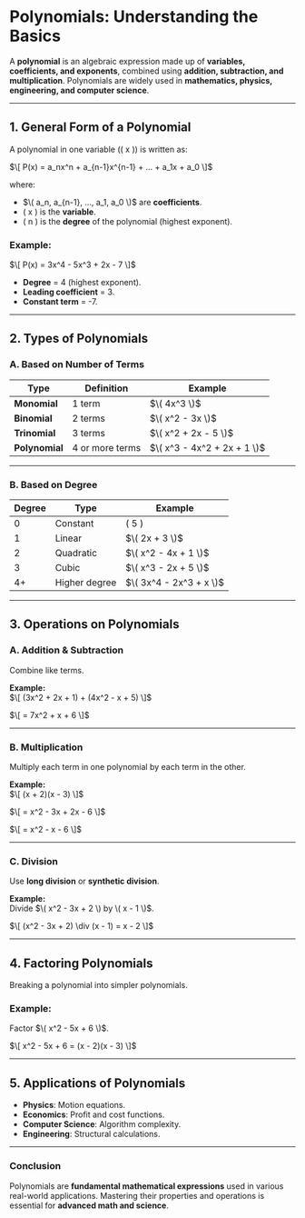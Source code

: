 # **Polynomials: Understanding the Basics**  

A **polynomial** is an algebraic expression made up of **variables, coefficients, and exponents**, combined using **addition, subtraction, and multiplication**. Polynomials are widely used in **mathematics, physics, engineering, and computer science**.  

---

## **1. General Form of a Polynomial**  
A polynomial in one variable (\( x \)) is written as:  

$\[
P(x) = a_nx^n + a_{n-1}x^{n-1} + ... + a_1x + a_0
\]$ 

where:  
- $\( a_n, a_{n-1}, ..., a_1, a_0 \)$ are **coefficients**.  
- \( x \) is the **variable**.  
- \( n \) is the **degree** of the polynomial (highest exponent).  

### **Example:**  
$\[
P(x) = 3x^4 - 5x^3 + 2x - 7
\]$  
- **Degree** = 4 (highest exponent).  
- **Leading coefficient** = 3.  
- **Constant term** = -7.  

---

## **2. Types of Polynomials**  

### **A. Based on Number of Terms**  
| **Type** | **Definition** | **Example** |
|----------|---------------|------------|
| **Monomial** | 1 term | $\( 4x^3 \)$ |
| **Binomial** | 2 terms | $\( x^2 - 3x \)$ |
| **Trinomial** | 3 terms | $\( x^2 + 2x - 5 \)$ |
| **Polynomial** | 4 or more terms | $\( x^3 - 4x^2 + 2x + 1 \)$ |

---

### **B. Based on Degree**  
| **Degree** | **Type** | **Example** |
|-----------|----------|------------|
| 0 | Constant | \( 5 \) |
| 1 | Linear | $\( 2x + 3 \)$ |
| 2 | Quadratic | $\( x^2 - 4x + 1 \)$ |
| 3 | Cubic | $\( x^3 - 2x + 5 \)$ |
| 4+ | Higher degree | $\( 3x^4 - 2x^3 + x \)$ |

---

## **3. Operations on Polynomials**  

### **A. Addition & Subtraction**  
Combine like terms.  

**Example:**  
$\[
(3x^2 + 2x + 1) + (4x^2 - x + 5)
\]$

$\[
= 7x^2 + x + 6
\]$ 

---

### **B. Multiplication**  
Multiply each term in one polynomial by each term in the other.  

**Example:**  
$\[
(x + 2)(x - 3)
\]$

$\[
= x^2 - 3x + 2x - 6
\]$ 

$\[
= x^2 - x - 6
\]$  

---

### **C. Division**  
Use **long division** or **synthetic division**.  

**Example:**  
Divide $\( x^2 - 3x + 2 \) by \( x - 1 \)$.  

$\[
(x^2 - 3x + 2) \div (x - 1) = x - 2
\]$  

---

## **4. Factoring Polynomials**  
Breaking a polynomial into simpler polynomials.  

### **Example:**  
Factor $\( x^2 - 5x + 6 \)$.  

$\[
x^2 - 5x + 6 = (x - 2)(x - 3)
\]$  

---

## **5. Applications of Polynomials**  
- **Physics**: Motion equations.  
- **Economics**: Profit and cost functions.  
- **Computer Science**: Algorithm complexity.  
- **Engineering**: Structural calculations.  

---

### **Conclusion**  
Polynomials are **fundamental mathematical expressions** used in various real-world applications. Mastering their properties and operations is essential for **advanced math and science**.
